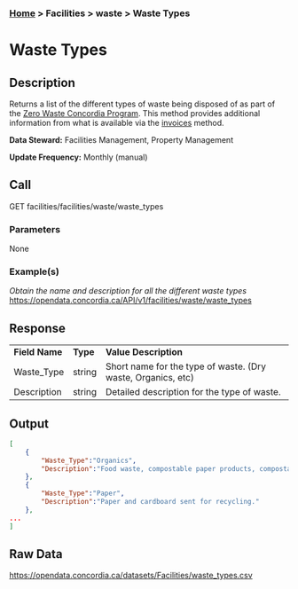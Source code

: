 ### [Home](../../../README.md) > Facilities > waste > Waste Types

# Waste Types


## Description
Returns a list of the different types of waste being disposed of as part of the [Zero Waste Concordia Program](https://www.concordia.ca/about/sustainability/sustainability-initiatives/zero-waste/zero-waste-program.html).  This method provides additional information from what is available via the [invoices](./invoices.md) method.

**Data Steward:** Facilities Management, Property Management

**Update Frequency:** Monthly (manual)

## Call
GET facilities/facilities/waste/waste_types

### Parameters
None

### Example(s)
*Obtain the name and description for all the different waste types*<br/>
https://opendata.concordia.ca/API/v1/facilities/waste/waste_types

## Response
<table>
    <tr>
        <td><b>Field Name</b></td>
        <td><b>Type</b></td>
        <td><b>Value Description</b></td>
    </tr>
    <tr>
        <td>Waste_Type</td>
        <td>string</td>
        <td>Short name for the type of waste.  (Dry waste, Organics, etc)</td>
    </tr>
    <tr>
        <td>Description</td>
        <td>string</td>
        <td>Detailed description for the type of waste.</td>
    </tr>
</table>

## Output
```JSON
[
    {
        "Waste_Type":"Organics",
        "Description":"Food waste, compostable paper products, compostable bioplastics, and green waste sent to composting."
    },
    {
        "Waste_Type":"Paper",
        "Description":"Paper and cardboard sent for recycling."
    },
...
]
```

## Raw Data
https://opendata.concordia.ca/datasets/Facilities/waste_types.csv

